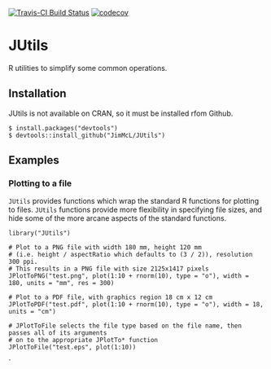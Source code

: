 [![Travis-CI Build Status](https://travis-ci.org/JimMcL/JUtils.svg?branch=master)](https://travis-ci.org/JimMcL/JUtils)
[![codecov](https://codecov.io/gh/JimMcL/JUtils/branch/master/graph/badge.svg)](https://codecov.io/gh/JimMcL/JUtils)

# JUtils

R utilities to simplify some common operations.

## Installation
JUtils is not available on CRAN, so it must be installed rfom Github.

    $ install.packages("devtools")
    $ devtools::install_github("JimMcL/JUtils")
    
## Examples

### Plotting to a file

`JUtils` provides functions which wrap the standard R functions for plotting to files. `JUtils` functions provide more flexibility in specifying file sizes, and hide some of the more arcane aspects of the standard functions.


    library("JUtils")

    # Plot to a PNG file with width 180 mm, height 120 mm 
    # (i.e. height / aspectRatio which defaults to (3 / 2)), resolution 300 ppi.
    # This results in a PNG file with size 2125x1417 pixels
    JPlotToPNG("test.png", plot(1:10 + rnorm(10), type = "o"), width = 180, units = "mm", res = 300)

    # Plot to a PDF file, with graphics region 18 cm x 12 cm
    JPlotToPDF("test.pdf", plot(1:10 + rnorm(10), type = "o"), width = 18, units = "cm")

    # JPlotToFile selects the file type based on the file name, then passes all of its arguments 
    # on to the appropriate JPlotTo* function
    JPlotToFile("test.eps", plot(1:10))
`
